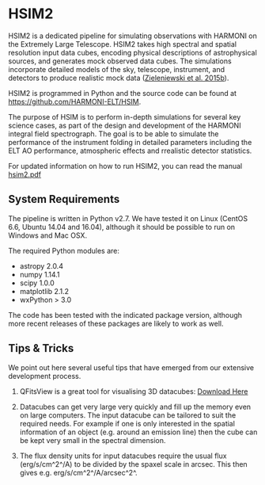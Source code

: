 # HSIM2

HSIM2 is a dedicated pipeline for simulating observations with HARMONI on the Extremely Large Telescope. HSIM2 takes high spectral and spatial resolution input data cubes, encoding physical descriptions of astrophysical sources, and generates mock observed data cubes. The simulations incorporate detailed models of the sky, telescope, instrument, and detectors to produce realistic mock data ([Zieleniewski et al. 2015b](https://doi.org/10.1093/mnras/stv1860)).

HSIM2 is programmed in Python and the source code can be found at https://github.com/HARMONI-ELT/HSIM.

The purpose of HSIM is to perform in-depth simulations for several key science cases, as part of the design and development of the HARMONI integral field spectrograph. The goal is to be able to simulate the performance of the instrument folding in detailed parameters including the ELT AO performance, atmospheric effects and rrealistic detector statistics. 

For updated information on how to run HSIM2, you can read the manual [hsim2.pdf](tree/master/hsim/manual/hsim2.pdf)


## System Requirements
The pipeline is written in Python v2.7. We have tested it on Linux (CentOS 6.6, Ubuntu 14.04 and 16.04), although it should be possible to run on Windows and Mac OSX.

The required Python modules are:
- astropy 2.0.4
- numpy 1.14.1
- scipy 1.0.0
- matplotlib 2.1.2
- wxPython > 3.0

The code has been tested with the indicated package version, although more recent releases of these packages are likely to work as well.

## Tips & Tricks ##
We point out here several useful tips that have emerged from our extensive development process.

1. QFitsView is a great tool for visualising 3D datacubes: [Download Here](http://www.mpe.mpg.de/~ott/QFitsView/)

2. Datacubes can get very large very quickly and fill up the memory even on large computers. The input datacube can be tailored to suit the required needs. For example if one is only interested in the spatial information of an object (e.g. around an emission line) then the cube can be kept very small in the spectral dimension.

3. The flux density units for input datacubes require the usual flux (erg/s/cm^2^/A) to be divided by the spaxel scale in arcsec. This then gives e.g. erg/s/cm^2^/A/arcsec^2^.

